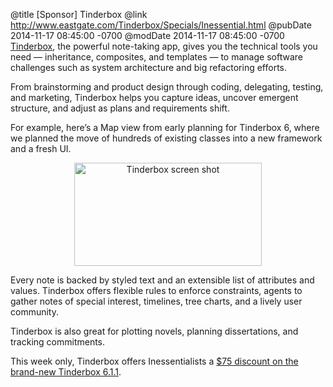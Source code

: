 @title [Sponsor] Tinderbox
@link http://www.eastgate.com/Tinderbox/Specials/Inessential.html
@pubDate 2014-11-17 08:45:00 -0700
@modDate 2014-11-17 08:45:00 -0700
[Tinderbox](http://www.eastgate.com/Tinderbox/Specials/Inessential.html), the powerful note-taking app, gives you the technical tools you need — inheritance, composites, and templates — to manage software challenges such as system architecture and big refactoring efforts.

From brainstorming and product design through coding, delegating, testing, and marketing, Tinderbox helps you capture ideas, uncover emergent structure, and adjust as plans and requirements shift.

For example, here’s a Map view from early planning for Tinderbox 6, where we planned the move of hundreds of existing classes into a new framework and a fresh UI.  

<p style="text-align:center"><a href="http://www.eastgate.com/Tinderbox/Specials/Inessential.html"><img src="http://inessential.com/images/tinderbox.jpg" width="300" height="165" alt="Tinderbox screen shot" /></a></p>

Every note is backed by styled text and an extensible list of attributes and values. Tinderbox offers flexible rules to enforce constraints, agents to gather notes of special interest, timelines, tree charts, and a lively user community. 

Tinderbox is also great for plotting novels, planning dissertations, and tracking commitments. 

This week only, Tinderbox offers Inessentialists a [$75 discount on the brand-new Tinderbox 6.1.1](http://www.eastgate.com/Tinderbox/Specials/Inessential.html). 